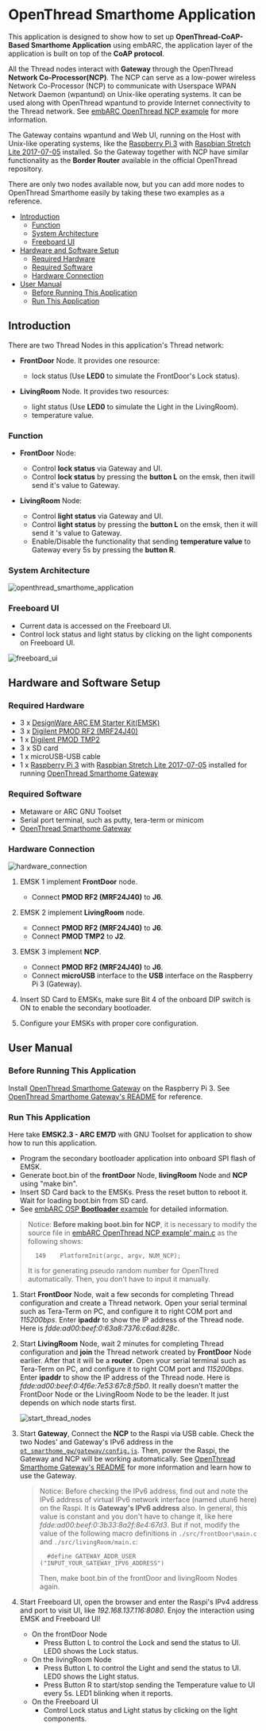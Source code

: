 # OpenThread Smarthome Application
This application is designed to show how to set up **OpenThread-CoAP-Based Smarthome Application** using embARC, the application layer of the application is built on top of the **CoAP protocol**.

All the Thread nodes interact with **Gateway** through the OpenThread **Network Co-Processor(NCP)**. The NCP can serve as a low-power wireless Network Co-Processor (NCP) to communicate with Userspace WPAN Network Daemon (wpantund) on Unix-like operating systems. It can be used along with OpenThread wpantund to provide Internet connectivity to the Thread network. See [embARC OpenThread NCP example][1] for more information.

The Gateway contains wpantund and Web UI, running on the Host with Unix-like operating systems, like the [Raspberry Pi 3][2] with [Raspbian Stretch Lite 2017-07-05][3] installed. So the Gateway together with NCP have similar functionality as the **Border Router** available in the official OpenThread repository.

There are only two nodes available now, but you can add more nodes to OpenThread Smarthome easily by taking these two examples as a reference.

* [Introduction](#introduction)
	* [Function](#function)
	* [System Architecture](#system-architecture)
	* [Freeboard UI](#freeboard-ui)
* [Hardware and Software Setup](#hardware-and-software-setup)
	* [Required Hardware](#required-hardware)
	* [Required Software](#required-software)
	* [Hardware Connection](#hardware-connection)
* [User Manual](#user-manual)
	* [Before Running This Application](#before-running-this-application)
	* [Run This Application](#run-this-application)

## Introduction

There are two Thread Nodes in this application's Thread network:

- **FrontDoor** Node. It provides one resource:

	- lock status (Use **LED0** to simulate the FrontDoor's Lock status). 

- **LivingRoom** Node. It provides two resources:

	- light status (Use **LED0** to simulate the Light in the LivingRoom).
	- temperature value.

### Function

- **FrontDoor** Node:

	- Control **lock status** via Gateway and UI.
	- Control **lock status**  by pressing the **button L** on the emsk, then itwill send it's value to Gateway.

- **LivingRoom** Node:

	- Control **light status** via Gateway and UI.
	- Control **light status** by pressing the **button L** on the emsk, then it will send it 's value to Gateway.
	- Enable/Disable the functionality that sending **temperature value** to Gateway every 5s by pressing the **button R**.

### System Architecture

![openthread_smarthome_application][30]

### Freeboard UI

- Current data is accessed on the Freeboard UI.
- Control lock status and light status by clicking on the light components on Freeboard UI.

![freeboard_ui][31]

## Hardware and Software Setup

### Required Hardware

- 3 x [DesignWare ARC EM Starter Kit(EMSK)][4]
- 3 x [Digilent PMOD RF2 (MRF24J40)][5]
- 1 x [Digilent PMOD TMP2][6]
- 3 x SD card
- 1 x microUSB-USB cable
- 1 x [Raspberry Pi 3][2] with [Raspbian Stretch Lite 2017-07-05][3] installed for running [OpenThread Smarthome Gateway][7]

### Required Software

- Metaware or ARC GNU Toolset
- Serial port terminal, such as putty, tera-term or minicom
- [OpenThread Smarthome Gateway][7]

### Hardware Connection

![hardware_connection][32]

1. EMSK 1 implement **FrontDoor** node.
	- Connect **PMOD RF2 (MRF24J40)** to **J6**.

2. EMSK 2 implement **LivingRoom** node.
	- Connect **PMOD RF2 (MRF24J40)** to **J6**.
	- Connect **PMOD TMP2** to **J2**.

3. EMSK 3 implement **NCP**.
	- Connect **PMOD RF2 (MRF24J40)** to **J6**.
	- Connect **microUSB** interface to the **USB** interface on the Raspberry Pi 3 (Gateway).

4. Insert SD Card to EMSKs, make sure Bit 4 of the onboard DIP switch is ON to enable the secondary bootloader.

5. Configure your EMSKs with proper core configuration.

## User Manual
### Before Running This Application

Install [OpenThread Smarthome Gateway][7] on the Raspberry Pi 3. See [OpenThread Smarthome Gateway's README][7] for reference.

### Run This Application

Here take **EMSK2.3 - ARC EM7D** with GNU Toolset for application to show how to run this application.

- Program the secondary bootloader application into onboard SPI flash of EMSK.
- Generate boot.bin of the **frontDoor** Node, **livingRoom** Node and **NCP** using "make bin".
- Insert SD Card back to the EMSKs. Press the reset button to reboot it. Wait for loading boot.bin from SD card.
- See [embARC OSP **Bootloader** example][8] for detailed information.

> Notice: **Before making boot.bin for NCP**, it is necessary to modify the source file in [embARC OpenThread NCP example' main.c][9] as the following shows:
> 
> 		149    PlatformInit(argc, argv, NUM_NCP);
>
> It is for generating pseudo random number for OpenThred automatically. Then, you don't have to input it manually.

1. Start **FrontDoor** Node, wait a few seconds for completing Thread configuration and create a Thread network.
   Open your serial terminal such as Tera-Term on PC, and configure it to right COM port and *115200bps*.
   Enter **ipaddr** to show the IP address of the Thread node. Here is *fdde:ad00:beef:0:63a8:7376:c6ad:828c*.

2. Start **LivingRoom** Node, wait 2 minutes for completing Thread configuration and **join** the Thread network
   created by **FrontDoor** Node earlier. After that it will be a **router**.
   Open your serial terminal such as Tera-Term on PC, and configure it to right COM port and *115200bps*.
   Enter **ipaddr** to show the IP address of the Thread node. Here is *fdde:ad00:beef:0:4f6e:7e53:67c8:f5b0*.
   It really doesn't matter the FrontDoor Node or the LivingRoom Node to be the leader. It just depends on which node starts first.

	![start_thread_nodes][33]

3. Start **Gateway**, Connect the **NCP** to the Raspi via USB cable. Check the two Nodes' and Gateway's IPv6 address in the [`ot_smarthome_gw/gateway/config.js`][10]. Then, power the Raspi, the Gateway and NCP will be working automatically. See [OpenThread Smarthome Gateway's README][7] for more information and learn how to use the Gateway.

	> Notice: Before checking the IPv6 address, find out and note the IPv6 address of virtual IPv6 network interface (named utun6 here) on the Raspi. It is **Gateway's IPv6 address** also. In general, this value is constant and you don't have to change it, like here *fdde:ad00:beef:0:3b33:8a2f:8e4:67d3*. But if not, modify the value of the following macro definitions in `./src/frontDoor\main.c` and `./src/livingRoom/main.c`:
	>
	>		#define GATEWAY_ADDR_USER ("INPUT_YOUR_GATEWAY_IPV6_ADDRESS")
	> Then, make boot.bin of the frontDoor and livingRoom Nodes again.

4. Start Freeboard UI, open the browser and enter the Raspi's IPv4 address and port to visit UI, like *192.168.137.116:8080*. Enjoy the interaction using EMSK and Freeboard UI!

	- On the frontDoor Node
	  - Press Button L to control the Lock and send the status to UI. LED0 shows the Lock status.
	- On the livingRoom Node
	  - Press Button L to control the Light and send the status to UI. LED0 shows the Light status.
	  - Press Button R to start/stop sending the Temperature value to UI every 5s. LED1 blinking when it reports.
	- On the Freeboard UI
	  - Control Lock status and Light status by clicking on the light components.

[1]: https://github.com/foss-for-synopsys-dwc-arc-processors/embarc_osp/blob/master/example/baremetal/openthread/ncp/README.md "embARC OpenThread NCP example"
[2]: https://www.raspberrypi.org/products/raspberry-pi-3-model-b/    "Raspberry Pi 3"
[3]: https://www.raspberrypi.org/downloads/raspbian/ "Raspbian Stretch Lite 2017-07-05"
[4]: https://www.synopsys.com/dw/ipdir.php?ds=arc_em_starter_kit    "DesignWare ARC EM Starter Kit(EMSK)"
[5]: http://store.digilentinc.com/pmod-rf2-ieee-802-15-rf-transceiver/    "Digilent PMOD RF2 (MRF24J40)"
[6]: http://store.digilentinc.com/pmod-tmp2-temperature-sensor/    "Digilent PMOD TMP2"
[7]: https://github.com/XiangcaiHuang/ot_smarthome_gw    "OpenThread Smarthome Gateway"
[8]: http://embarc.org/embarc_osp/doc/embARC_Document/html/group___e_m_b_a_r_c___a_p_p___b_a_r_e_m_e_t_a_l___b_o_o_t_l_o_a_d_e_r.html    "embARC OSP **Bootloader** example"
[9]: https://github.com/foss-for-synopsys-dwc-arc-processors/embarc_osp/blob/master/example/baremetal/openthread/ncp/main.c "embARC OpenThread NCP example' main.c"
[10]: https://github.com/XiangcaiHuang/ot_smarthome_gw/blob/master/gateway/config.js    "`ot_smarthome_gw/gateway/config.js`"

[30]: ./doc/screenshots/openthread_smarthome_application.png "openthread_smarthome_application"
[31]: ./doc/screenshots/freeboard_ui.png "freeboard_ui"
[32]: ./doc/screenshots/hardware_connection.jpg "hardware_connection"
[33]: ./doc/screenshots/start_thread_nodes.PNG "start_thread_nodes"
